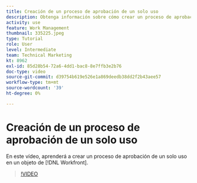 ```yaml
---
title: Creación de un proceso de aprobación de un solo uso
description: Obtenga información sobre cómo crear un proceso de aprobación de un solo uso en un objeto en [!DNL  Workfront].
activity: use
feature: Work Management
thumbnail: 335225.jpeg
type: Tutorial
role: User
level: Intermediate
team: Technical Marketing
kt: 8962
exl-id: 85d28b54-72a6-4dd1-bac8-8e7ffb3e2b76
doc-type: video
source-git-commit: d39754b619e526e1a869deedb38dd2f2b43aee57
workflow-type: tm+mt
source-wordcount: '39'
ht-degree: 0%

---
```


# Creación de un proceso de aprobación de un solo uso

En este vídeo, aprenderá a crear un proceso de aprobación de un solo uso en un objeto de [!DNL  Workfront].

>[!VIDEO](https://video.tv.adobe.com/v/335225/?quality=12)

<!---
learn more URLS
Approval process overview
--->
